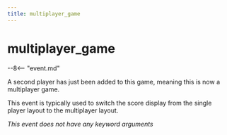 ```yaml
---
title: multiplayer_game
---
```


# multiplayer_game


--8<-- "event.md"

A second player has just been added to this game, meaning this is now a
multiplayer game.

This event is typically used to switch the score display from the single
player layout to the multiplayer layout.

*This event does not have any keyword arguments*
